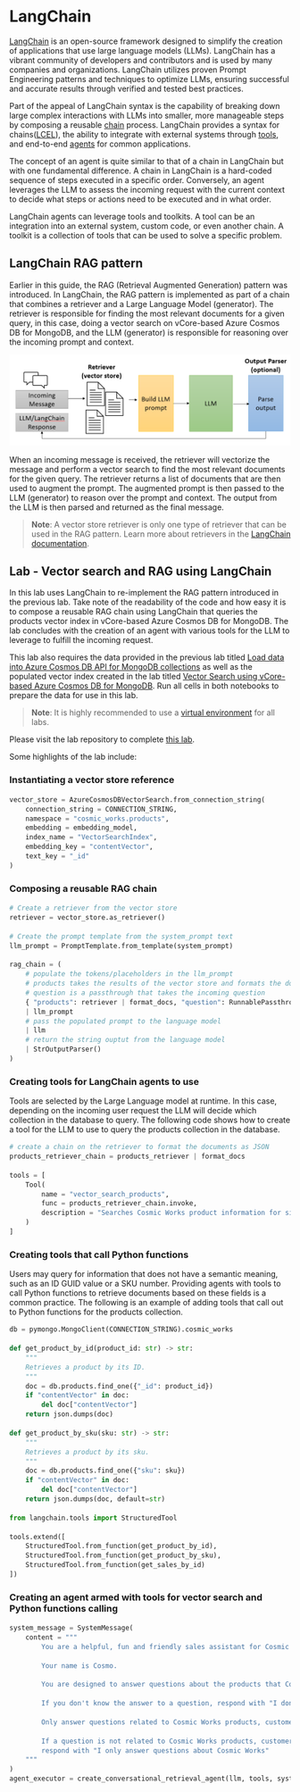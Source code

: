 # LangChain

[LangChain](https://www.langchain.com/) is an open-source framework designed to simplify the creation of applications that use large language models (LLMs). LangChain has a vibrant community of developers and contributors and is used by many companies and organizations. LangChain utilizes proven Prompt Engineering patterns and techniques to optimize LLMs, ensuring successful and accurate results through verified and tested best practices.

Part of the appeal of LangChain syntax is the capability of breaking down large complex interactions with LLMs into smaller, more manageable steps by composing a reusable [chain](https://python.langchain.com/docs/modules/chains/) process. LangChain provides a syntax for chains([LCEL](https://python.langchain.com/docs/modules/chains/#lcel)), the ability to integrate with external systems through [tools](https://python.langchain.com/docs/integrations/tools/), and end-to-end [agents](https://python.langchain.com/docs/modules/agents/) for common applications.

The concept of an agent is quite similar to that of a chain in LangChain but with one fundamental difference. A chain in LangChain is a hard-coded sequence of steps executed in a specific order. Conversely, an agent leverages the LLM to assess the incoming request with the current context to decide what steps or actions need to be executed and in what order.

LangChain agents can leverage tools and toolkits. A tool can be an integration into an external system, custom code, or even another chain. A toolkit is a collection of tools that can be used to solve a specific problem.

## LangChain RAG pattern

Earlier in this guide, the RAG (Retrieval Augmented Generation) pattern was introduced. In LangChain, the RAG pattern is implemented as part of a chain that combines a retriever and a Large Language Model (generator). The retriever is responsible for finding the most relevant documents for a given query, in this case, doing a vector search on vCore-based Azure Cosmos DB for MongoDB, and the LLM (generator) is responsible for reasoning over the incoming prompt and context.

![LangChain RAG diagram shows the flow of an incoming message through a retriever, augmenting the prompt, parsing the output and returning the final message.](media/langchain_rag.png)

When an incoming message is received, the retriever will vectorize the message and perform a vector search to find the most relevant documents for the given query. The retriever returns a list of documents that are then used to augment the prompt. The augmented prompt is then passed to the LLM (generator) to reason over the prompt and context. The output from the LLM is then parsed and returned as the final message.

> **Note**: A vector store retriever is only one type of retriever that can be used in the RAG pattern. Learn more about retrievers in the [LangChain documentation](https://python.langchain.com/docs/modules/data_connection/retrievers/).

## Lab - Vector search and RAG using LangChain

In this lab uses LangChain to re-implement the RAG pattern introduced in the previous lab. Take note of the readability of the code and how easy it is to compose a reusable RAG chain using LangChain that queries the products vector index in vCore-based Azure Cosmos DB for MongoDB. The lab concludes with the creation of an agent with various tools for the LLM to leverage to fulfill the incoming request.

This lab also requires the data provided in the previous lab titled [Load data into Azure Cosmos DB API for MongoDB collections](../08_Load_Data/README.md#lab---load-data-into-azure-cosmos-db-api-for-mongodb-collections) as well as the populated vector index created in the lab titled [Vector Search using vCore-based Azure Cosmos DB for MongoDB](../09_Vector_Search_Cosmos_DB/README.md#lab---use-vector-search-on-embeddings-in-vcore-based-azure-cosmos-db-for-mongodb). Run all cells in both notebooks to prepare the data for use in this lab.

>**Note**: It is highly recommended to use a [virtual environment](https://python.land/virtual-environments/virtualenv) for all labs.

Please visit the lab repository to complete [this lab](/vcore/Labs/lab_4_langchain.ipynb).

Some highlights of the lab include:

### Instantiating a vector store reference

```python
vector_store = AzureCosmosDBVectorSearch.from_connection_string(
    connection_string = CONNECTION_STRING,
    namespace = "cosmic_works.products",
    embedding = embedding_model,
    index_name = "VectorSearchIndex",    
    embedding_key = "contentVector",
    text_key = "_id"
)
```

### Composing a reusable RAG chain

```python
# Create a retriever from the vector store
retriever = vector_store.as_retriever()

# Create the prompt template from the system_prompt text
llm_prompt = PromptTemplate.from_template(system_prompt)

rag_chain = (
    # populate the tokens/placeholders in the llm_prompt 
    # products takes the results of the vector store and formats the documents
    # question is a passthrough that takes the incoming question
    { "products": retriever | format_docs, "question": RunnablePassthrough()}
    | llm_prompt
    # pass the populated prompt to the language model
    | llm
    # return the string ouptut from the language model
    | StrOutputParser()
)
```

### Creating tools for LangChain agents to use

Tools are selected by the Large Language model at runtime. In this case, depending on the incoming user request the LLM will decide which collection in the database to query. The following code shows how to create a tool for the LLM to use to query the products collection in the database.

```python
# create a chain on the retriever to format the documents as JSON
products_retriever_chain = products_retriever | format_docs

tools = [
    Tool(
        name = "vector_search_products", 
        func = products_retriever_chain.invoke,
        description = "Searches Cosmic Works product information for similar products based on the question. Returns the product information in JSON format."
    )
]
```

### Creating tools that call Python functions

Users may query for information that does not have a semantic meaning, such as an ID GUID value or a SKU number. Providing agents with tools to call Python functions to retrieve documents based on these fields is a common practice. The following is an example of adding tools that call out to Python functions for the products collection.

```python
db = pymongo.MongoClient(CONNECTION_STRING).cosmic_works

def get_product_by_id(product_id: str) -> str:
    """
    Retrieves a product by its ID.    
    """
    doc = db.products.find_one({"_id": product_id})    
    if "contentVector" in doc:
        del doc["contentVector"]
    return json.dumps(doc)

def get_product_by_sku(sku: str) -> str:
    """
    Retrieves a product by its sku.
    """
    doc = db.products.find_one({"sku": sku})
    if "contentVector" in doc:
        del doc["contentVector"]
    return json.dumps(doc, default=str)

from langchain.tools import StructuredTool

tools.extend([
    StructuredTool.from_function(get_product_by_id),
    StructuredTool.from_function(get_product_by_sku),
    StructuredTool.from_function(get_sales_by_id)
])
```

### Creating an agent armed with tools for vector search and Python functions calling

```python
system_message = SystemMessage(
    content = """
        You are a helpful, fun and friendly sales assistant for Cosmic Works, a bicycle and bicycle accessories store.

        Your name is Cosmo.

        You are designed to answer questions about the products that Cosmic Works sells, the customers that buy them, and the sales orders that are placed by customers.

        If you don't know the answer to a question, respond with "I don't know."
        
        Only answer questions related to Cosmic Works products, customers, and sales orders.
        
        If a question is not related to Cosmic Works products, customers, or sales orders,
        respond with "I only answer questions about Cosmic Works"
    """    
)
agent_executor = create_conversational_retrieval_agent(llm, tools, system_message = system_message, verbose=True)
```

